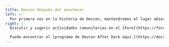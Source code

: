 ```yaml
---
title: Devcon después del anochecer
left: >-
  Por primera vez en la historia de Devcon, mantendremos el lugar abierto hasta tarde. En lugar de sacar a todos los asistentes del edificio a las 5 p. m. en punto, dejaremos el lugar abierto hasta las 11 p. m. para brindar un espacio para la colaboración continua, música en vivo, noches de juegos, una hora feliz todos los días de 6 p. m. a 8 p. m. y más.
right: |-
  Discutir y sugerir actividades comunitarias en el [Foro](https://forum.devcon.org/t/introducing-devcon-after-dark/1375).

  Puede encontrar el [programa de Devcon After Dark aquí.](https://docs.google.com/spreadsheets/d/180O59H2I0Fr_m8pQwoom7Ux5Il9OlJte6n53CGXva40/edit?usp=sharing)
---
```

